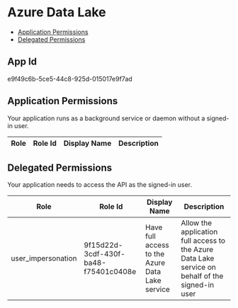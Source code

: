 # Azure Data Lake
- [Application Permissions](#application-permissions)
- [Delegated Permissions](#delegated-permissions)

## App Id
e9f49c6b-5ce5-44c8-925d-015017e9f7ad

## Application Permissions
Your application runs as a background service or daemon without a signed-in user.

| Role | Role Id | Display Name | Description |
|---|---|---|---|

## Delegated Permissions
Your application needs to access the API as the signed-in user. 

| Role | Role Id | Display Name | Description |
|---|---|---|---|
| user_impersonation | 9f15d22d-3cdf-430f-ba48-f75401c0408e | Have full access to the Azure Data Lake service | Allow the application full access to the Azure Data Lake service on behalf of the signed-in user |

